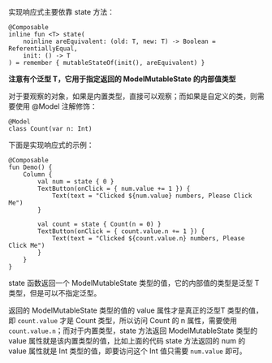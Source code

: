 实现响应式主要依靠 state 方法：

```
@Composable
inline fun <T> state(
    noinline areEquivalent: (old: T, new: T) -> Boolean = ReferentiallyEqual,
    init: () -> T
) = remember { mutableStateOf(init(), areEquivalent) }
```

**注意有个泛型 T，它用于指定返回的 ModelMutableState 的内部值类型**

对于要观察的对象，如果是内置类型，直接可以观察；而如果是自定义的类，则需要使用 @Model 注解修饰：

```
@Model
class Count(var n: Int)
```

下面是实现响应式的示例：

```
@Composable
fun Demo() {
    Column {
        val num = state { 0 }
        TextButton(onClick = { num.value += 1 }) {
            Text(text = "Clicked ${num.value} numbers, Please Click Me")
        }

        val count = state { Count(n = 0) }
        TextButton(onClick = { count.value.n += 1 }) {
            Text(text = "Clicked ${count.value.n} numbers, Please Click Me")
        }
    }
}
```

state 函数返回一个 ModelMutableState 类型的值，它的内部值的类型是泛型 T 类型，但是可以不指定泛型。

返回的 ModelMutableState 类型的值的 value 属性才是真正的泛型T 类型的值，即 `count.value` 才是 Count 类型，所以访问 Count 的 n 属性，需要使用 `count.value.n`；而对于内置类型，state 方法返回 ModelMutableState 类型的 value 属性就是该内置类型的值，比如上面的代码 state 方法返回的 num 的 value 属性就是 Int 类型的值，即要访问这个 Int 值只需要 `num.value` 即可。
